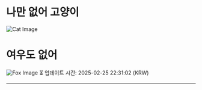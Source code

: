 
# 나만 없어 고양이

![Cat Image](https://cdn2.thecatapi.com/images/750.jpg)

# 여우도 없어
![Fox Image](https://randomfox.ca/images/60.jpg)
⏳ 업데이트 시간: 2025-02-25 22:31:02 (KRW)

---
